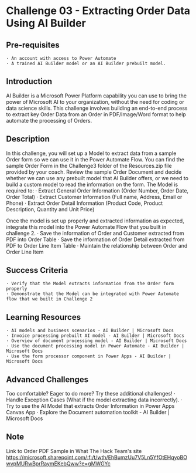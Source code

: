 # Challenge 03 - Extracting Order Data Using AI Builder

## Pre-requisites

	· An account with access to Power Automate
	· A trained AI Builder model or an AI Builder prebuilt model.

## Introduction

AI Builder is a Microsoft Power Platform capability you can use to bring the power of Microsoft AI to your organization, without the need for coding or data science skills. This challenge involves building an end-to-end process to extract key Order Data from an Order in PDF/Image/Word format to help automate the processing of Orders.

## Description

In this challenge, you will set up a Model to extract data from a sample Order form so we can use it in the Power Automate Flow.
You can find the sample Order Form in the Challenge3 folder of the Resources.zip file provided by your coach.
Review the sample Order Document and decide whether we can use any prebuilt model that AI Builder offers, or we need to build a custom model to read the information on the form.
The Model is required to:
	· Extract General Order Information (Order Number, Order Date, Order Total)
	· Extract Customer Information (Full name, Address, Email or Phone)
	· Extract Order Detail Information (Product Code, Product Description, Quantity and Unit Price)
	
Once the model is set up properly and extracted information as expected, integrate this model into the Power Automate Flow that you built in challenge 2.
	· Save the information of Order and Customer extracted from PDF into Order Table
	· Save the information of Order Detail extracted from PDF to Order Line Item Table
	· Maintain the relationship between Order and Order Line Item

## Success Criteria

	· Verify that the Model extracts information from the Order form properly
	· Demonstrate that the Model can be integrated with Power Automate flow that we built in Challenge 2

## Learning Resources

	· AI models and business scenarios - AI Builder | Microsoft Docs
	· Invoice processing prebuilt AI model - AI Builder | Microsoft Docs
	· Overview of document processing model - AI Builder | Microsoft Docs
	· Use the document processing model in Power Automate - AI Builder | Microsoft Docs
	· Use the form processor component in Power Apps - AI Builder | Microsoft Docs

## Advanced Challenges

Too comfortable? Eager to do more? Try these additional challenges!
	· Handle Exception Cases (What if the model extracting data incorrectly).
	· Try to use the AI Model that extracts Order Information in Power Apps Canvas App
	· Explore the Document automation toolkit - AI Builder | Microsoft Docs

## Note

Link to Order PDF Sample in What The Hack Team's site
https://microsoft.sharepoint.com/:f:/t/wth/EhBumzUu7V5Ln5YfOtEHqyoBOwvpMURwBprRaymEKebQww?e=gMWGYc
